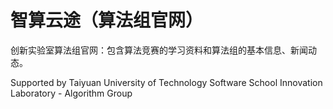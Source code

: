 # 智算云途（算法组官网）

创新实验室算法组官网：包含算法竞赛的学习资料和算法组的基本信息、新闻动态。

Supported by Taiyuan University of Technology Software School Innovation Laboratory - Algorithm Group
